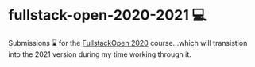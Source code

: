 # fullstack-open-2020-2021 :computer:

Submissions :hourglass: for the [FullstackOpen 2020](https://fullstackopen.com/en/) course...which will transistion into the 2021 version during my time working through it.
